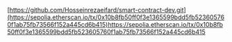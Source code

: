 [https://github.com/Hosseinrezaeifard/smart-contract-dev.git](https://sepolia.etherscan.io/tx/0x10b8fb50ff0f3e1365599bdd5fb523605760f1ab75fb73566f152a445cd6b415)https://sepolia.etherscan.io/tx/0x10b8fb50ff0f3e1365599bdd5fb523605760f1ab75fb73566f152a445cd6b415
